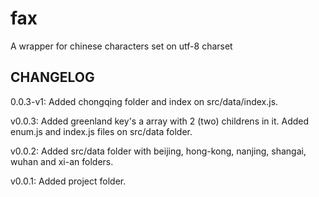 # fax
A wrapper for chinese characters set on utf-8 charset

CHANGELOG
-----------------------------
0.0.3-v1: Added chongqing folder and index on src/data/index.js.

v0.0.3: Added greenland key's a array with 2 (two) childrens in it. Added enum.js and index.js files on src/data folder.

v0.0.2: Added src/data folder with beijing, hong-kong, nanjing, shangai, wuhan and xi-an folders.

v0.0.1: Added project folder.